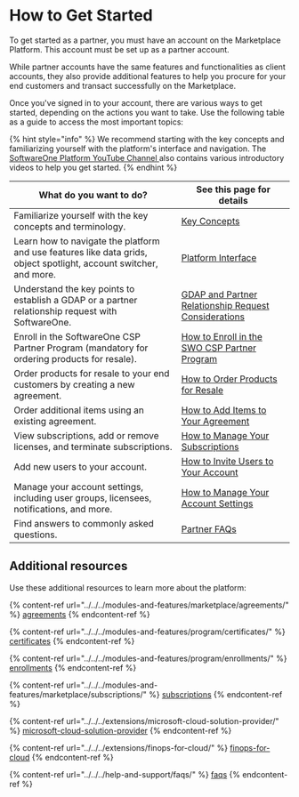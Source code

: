 # How to Get Started

To get started as a partner, you must have an account on the Marketplace Platform. This account must be set up as a partner account.&#x20;

While partner accounts have the same features and functionalities as client accounts, they also provide additional features to help you procure for your end customers and transact successfully on the Marketplace.

Once you've signed in to your account, there are various ways to get started, depending on the actions you want to take. Use the following table as a guide to access the most important topics:

{% hint style="info" %}
We recommend starting with the key concepts and familiarizing yourself with the platform's interface and navigation. The [SoftwareOne Platform YouTube Channel ](https://www.youtube.com/@MarketplacePlatform)also contains various introductory videos to help you get started.
{% endhint %}

<table><thead><tr><th valign="middle">What do you want to do?</th><th>See this page for details</th></tr></thead><tbody><tr><td valign="middle">Familiarize yourself with the key concepts and terminology.</td><td><a href="../key-concepts.md">Key Concepts</a></td></tr><tr><td valign="middle">Learn how to navigate the platform and use features like data grids, object spotlight, account switcher, and more.</td><td><a href="../interface/">Platform Interface</a></td></tr><tr><td valign="middle">Understand the key points to establish a GDAP or a partner relationship request with SoftwareOne.</td><td><a href="../../../extensions/microsoft-cloud-solution-provider/granular-delegated-admin-privileges-gdap/gdap-and-partner-relationship-request-considerations.md">GDAP and Partner Relationship Request Considerations</a></td></tr><tr><td valign="middle">Enroll in the SoftwareOne CSP Partner Program (mandatory for ordering products for resale).</td><td><a href="how-to-enroll-in-the-softwareone-csp-partner-program.md">How to Enroll in the SWO CSP Partner Program</a></td></tr><tr><td valign="middle">Order products for resale to your end customers by creating a new agreement.</td><td><a href="how-to-order-products-for-resale.md">How to Order Products for Resale</a></td></tr><tr><td valign="middle">Order additional items using an existing agreement.</td><td><a href="../marketplace-for-clients/add-items-to-an-agreement.md">How to Add Items to Your Agreement</a></td></tr><tr><td valign="middle">View subscriptions, add or remove licenses, and terminate subscriptions.</td><td><a href="../marketplace-for-clients/how-to-manage-your-subscriptions.md">How to Manage Your Subscriptions</a></td></tr><tr><td valign="middle">Add new users to your account.</td><td><a href="../marketplace-for-clients/how-to-invite-users-to-your-account.md">How to Invite Users to Your Account</a></td></tr><tr><td valign="middle">Manage your account settings, including user groups, licensees, notifications, and more.</td><td><a href="../marketplace-for-clients/how-to-manage-your-account-settings.md">How to Manage Your Account Settings</a></td></tr><tr><td valign="middle">Find answers to commonly asked questions.</td><td><a href="partner-faqs.md">Partner FAQs</a></td></tr></tbody></table>

## Additional resources

Use these additional resources to learn more about the platform:

{% content-ref url="../../../modules-and-features/marketplace/agreements/" %}
[agreements](../../../modules-and-features/marketplace/agreements/)
{% endcontent-ref %}

{% content-ref url="../../../modules-and-features/program/certificates/" %}
[certificates](../../../modules-and-features/program/certificates/)
{% endcontent-ref %}

{% content-ref url="../../../modules-and-features/program/enrollments/" %}
[enrollments](../../../modules-and-features/program/enrollments/)
{% endcontent-ref %}

{% content-ref url="../../../modules-and-features/marketplace/subscriptions/" %}
[subscriptions](../../../modules-and-features/marketplace/subscriptions/)
{% endcontent-ref %}

{% content-ref url="../../../extensions/microsoft-cloud-solution-provider/" %}
[microsoft-cloud-solution-provider](../../../extensions/microsoft-cloud-solution-provider/)
{% endcontent-ref %}

{% content-ref url="../../../extensions/finops-for-cloud/" %}
[finops-for-cloud](../../../extensions/finops-for-cloud/)
{% endcontent-ref %}

{% content-ref url="../../../help-and-support/faqs/" %}
[faqs](../../../help-and-support/faqs/)
{% endcontent-ref %}
